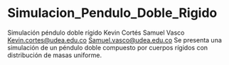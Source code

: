 # Simulacion_Pendulo_Doble_Rigido
Simulación péndulo doble rígido  Kevin Cortés Samuel Vasco  Kevin.cortes@udea.edu.co Samuel.vasco@udea.edu.co  Se presenta una simulación de un péndulo doble compuesto por cuerpos rígidos con distribución de masas uniforme.
